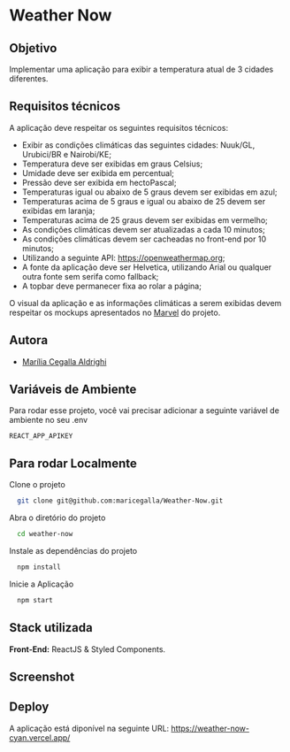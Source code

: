 # Weather Now

## Objetivo

Implementar uma aplicação para exibir a temperatura atual de 3 cidades diferentes.

## Requisitos técnicos

A aplicação deve respeitar os seguintes requisitos técnicos:

- Exibir as condições climáticas das seguintes cidades: Nuuk/GL, Urubici/BR e Nairobi/KE;
- Temperatura deve ser exibidas em graus Celsius;
- Umidade deve ser exibida em percentual;
- Pressão deve ser exibida em hectoPascal;
- Temperaturas igual ou abaixo de 5 graus devem ser exibidas em azul;
- Temperaturas acima de 5 graus e igual ou abaixo de 25 devem ser exibidas
em laranja;
- Temperaturas acima de 25 graus devem ser exibidas em vermelho;
- As condições climáticas devem ser atualizadas a cada 10 minutos;
- As condições climáticas devem ser cacheadas no front-end por 10 minutos;
- Utilizando a seguinte API: https://openweathermap.org;
- A fonte da aplicação deve ser Helvetica, utilizando Arial ou qualquer outra fonte sem serifa como fallback;
- A topbar deve permanecer fixa ao rolar a página;

O visual da aplicação e as informações climáticas a serem exibidas devem respeitar os mockups apresentados no [Marvel](https://marvelapp.com/prototype/13gd240g/screen/55669566?sign_up_origin=player) do projeto.

## Autora

- [Marília Cegalla Aldrighi](https://www.linkedin.com/in/marilia-aldrighi/)

## Variáveis de Ambiente

Para rodar esse projeto, você vai precisar adicionar a seguinte variável de ambiente no seu .env

`REACT_APP_APIKEY`

## Para rodar Localmente

Clone o projeto

```bash
  git clone git@github.com:maricegalla/Weather-Now.git
```

Abra o diretório do projeto

```bash
  cd weather-now
```

Instale as dependências do projeto

```bash
  npm install
```

Inicie a Aplicação

```bash
  npm start
```
## Stack utilizada

**Front-End:** ReactJS & Styled Components.

## Screenshot


## Deploy

A aplicação está diponível na seguinte URL: https://weather-now-cyan.vercel.app/
